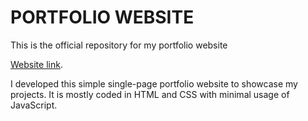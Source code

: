 # PORTFOLIO WEBSITE #

This is the official repository for my portfolio website

[Website link](https://tayzashwe.github.io/portfolio_website/).

I developed this simple single-page portfolio website to showcase my projects. It is mostly coded in HTML and CSS with minimal usage of JavaScript.